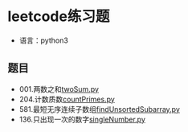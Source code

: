 # leetcode练习题
- 语言：python3

## 题目
- 001.两数之和[twoSum.py](https://github.com/FlyingFishPeng/leetcode/blob/master/twoSum.py)
- 204.计数质数[countPrimes.py](https://github.com/FlyingFishPeng/leetcode/blob/master/countPrimes.py)
- 581.最短无序连续子数组[findUnsortedSubarray.py](https://github.com/FlyingFishPeng/leetcode/blob/master/findUnsortedSubarray.py)
- 136.只出现一次的数字[singleNumber.py](https://github.com/FlyingFishPeng/leetcode/blob/master/singleNumber.py)
